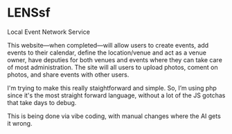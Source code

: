 # LENSsf
Local Event Network Service

This website—when completed—will allow users to create events, add events to their calendar, define the location/venue and act as a venue owner, have deputies for both venues and events where they can take care of most administration. The site will all users to upload photos, coment on photos, and share events with other users. 

I'm trying to make this really staightforward and simple. So, I’m using php since it's the most straight forward language, without a lot of the JS gotchas that take days to debug. 

This is being done via vibe coding, with manual changes where the AI gets it wrong.
